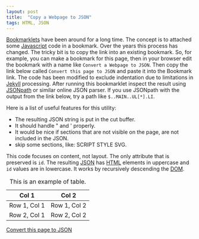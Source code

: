 ```yaml
---
layout: post
title:  "Copy a Webpage to JSON"
tags: HTML, JSON
---
```


[Bookmarklets][BM] have been around for a long time. The concept is to attached some [Javascript][JS] code in a bookmark. Over the years this process has changed. The tricky bit is to copy the link into an existing bookmark. So, for example, you can make a bookmark for this page, then in your browser edit the bookmark with a name like `Convert a Webpage to JSON`. Then copy the link below called `Convert this page to JSON` and paste it into the Bookmark link. The code has been modified to exclude indentation due to limitations in [Jekyll][Jekyll] processing. After running this bookmarklet inspect the result using [JSONpath][JSONpath] or similar online JSON parser. If you use JSONpath with the output from the link below, try a path like `$..MAIN..UL[*].LI`.

Here is a list of useful features for this utility:
- The resulting JSON string is put in the cut buffer.
- It should handle " and ' properly.
- It would be nice if sections that are not visible on the page, are not included in the JSON.
- skip some sections, like: SCRIPT STYLE SVG.

This code focuses on content, not layout. The only attribute that is preserved is `id`. The resulting [JSON][JSON] has [HTML][HTML] elements in uppercase and `id` values are in lowercase. It works by recursively descending the [DOM][DOM].

<p style="display:none">This is a non-displayed paragraph</p>

<table id="2x2">
<caption>This is an example of table.</caption>
<thead><tr><th>Col 1</th><th>Col 2</th></tr></thead>
<tbody>
<tr><td>Row 1, Col 1</td><td>Row 1, Col 2</td></tr>
<tr><td>Row 2, Col 1</td><td>Row 2, Col 2</td></tr>
</tbody>
</table>

<a href="javascript:(() => { function b(n) {
const d = String.fromCharCode(34);
const x = ' SCRIPT NOSCRIPT STYLE SVG';
var l, r, t,
q = (s) => d + s + d,
u = (s) => s.substring(1, s.length-1),
s = (a) => a.length > 1 ? ('[' + a.join(',') + ']') : a[0],
c = (k, v) => d + k + d + ':' + v,
i = (c, t, f) => c ? t : f;
if (n == null)
r = '{' + c('PAGE', '{' + [c('VERSION',1),c('URL', q(location.href)), c('TIME', Date.now()),
u(b(document.head)), u(b(document.body))].join(',') + '}') + '}';
else if (n.nodeType == Node.ELEMENT_NODE) {
if (n.style.display != 'none' && n.hasChildNodes()) {
l = n.nodeName.toUpperCase();
if (x.search(' ' + l) == -1) {
t = []; for (const c of n.childNodes) t.push(b(c)); t = t.filter(Boolean);
r = l + i(n.hasAttribute('id'), ' ' + n.id, '');
r = i(t.length > 0, '{' + c(r, s(t)) + '}', q(r));
}
}
} else if (n.nodeType == Node.TEXT_NODE) {
t = n.textContent.replace(/\s\s+/g, ' ').trim().replace(new RegExp(d, 'g'), '\\' + d);
if (t != '') r = q(t);
}
return r;
}
navigator.clipboard.writeText(b())})();">Convert this page to JSON</a>

[BM]: https://en.wikipedia.org/wiki/Bookmarklet
[JS]: https://en.wikipedia.org/wiki/JavaScript
[JSON]: https://www.json.org
[HTML]: https://en.wikipedia.org/wiki/HTML
[DOM]: https://en.wikipedia.org/wiki/Document_Object_Model
[Jekyll]: https://en.wikipedia.org/wiki/Jekyll_(software)
[JSONpath]: https://jsonpath.com/
